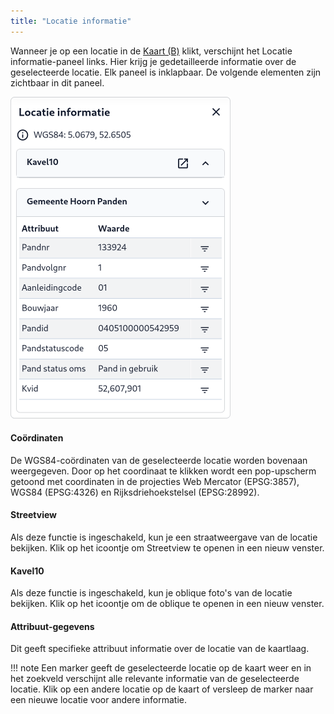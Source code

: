 ```yaml
---
title: "Locatie informatie"
---
```


Wanneer je op een locatie in de [Kaart (B)](../map/#b-kaart) klikt, verschijnt het Locatie informatie-paneel links. Hier krijg je
gedetailleerde informatie over de geselecteerde locatie. Elk paneel is inklapbaar. De volgende elementen zijn zichtbaar
in dit paneel.

![](menu-mapinfo.png)

#### Coördinaten

De WGS84-coördinaten van de geselecteerde locatie worden bovenaan weergegeven. Door op het coordinaat te klikken wordt
een pop-upscherm getoond met coordinaten in de projecties Web Mercator (EPSG:3857), WGS84 (EPSG:4326) en
Rijksdriehoekstelsel (EPSG:28992).

#### Streetview

Als deze functie is ingeschakeld, kun je een straatweergave van de locatie bekijken. Klik op het icoontje om Streetview
te openen in een nieuw venster.

#### Kavel10

Als deze functie is ingeschakeld, kun je oblique foto's van de locatie bekijken. Klik op het icoontje om de oblique
te openen in een nieuw venster.

#### Attribuut-gegevens

Dit geeft specifieke attribuut informatie over de locatie van de kaartlaag.

!!! note
    Een marker geeft de geselecteerde locatie op de kaart weer en in het zoekveld verschijnt alle relevante informatie van
    de geselecteerde locatie. Klik op een andere locatie op de kaart of versleep de marker naar een nieuwe locatie voor
    andere informatie.

